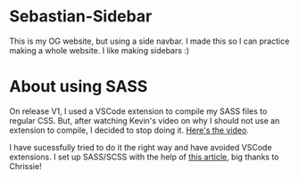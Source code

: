 # Sebastian-Sidebar
This is my OG website, but using a side navbar. I made this so I can practice making a whole website. I like making sidebars :)

# About using SASS
On release V1, I used a VSCode extension to compile my SASS files to regular CSS. But, after watching Kevin's video on why I should not use an extension to compile, I decided to stop doing it. [Here's the video](https://www.youtube.com/watch?v=o4cECvhrBo8).

I have sucessfully tried to do it the right way and have avoided VSCode extensions. I set up SASS/SCSS with the help of [this article](https://dev.to/chrissiemhrk/how-to-setup-sass-in-your-project-2bo1), big thanks to Chrissie!